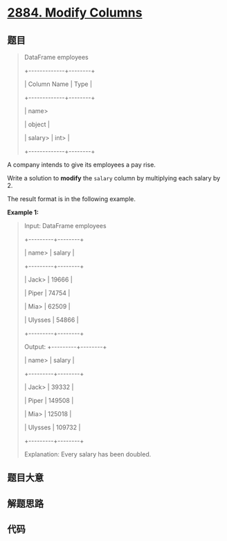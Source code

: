 # [2884. Modify Columns](https://leetcode.com/problems/modify-columns/)

## 题目


> 
> DataFrame employees
> 
> +-------------+--------+
> 
> | Column Name | Type   |
> 
> +-------------+--------+
> 
> | name> 
> > 
> | object |
> 
> | salary> 
>   | int> 
> |
> 
> +-------------+--------+
> 
> 

A company intends to give its employees a pay rise.

Write a solution to **modify** the `salary` column by multiplying each salary
by 2.

The result format is in the following example.



**Example 1:**

> Input: DataFrame employees
> 
> +---------+--------+
> 
> | name> 
> | salary |
> 
> +---------+--------+
> 
> | Jack> 
> | 19666  |
> 
> | Piper   | 74754  |
> 
> | Mia> 
>  | 62509  |
> 
> | Ulysses | 54866  |
> 
> +---------+--------+
> 
> Output: +---------+--------+
> 
> | name> 
> | salary |
> 
> +---------+--------+
> 
> | Jack> 
> | 39332  |
> 
> | Piper   | 149508 |
> 
> | Mia> 
>  | 125018 |
> 
> | Ulysses | 109732 |
> 
> +---------+--------+
> 
> Explanation: Every salary has been doubled.


## 题目大意

## 解题思路

## 代码

```javascript

```


